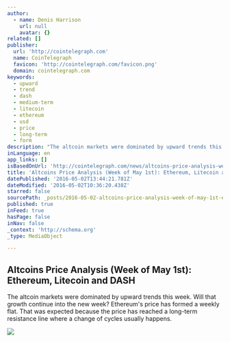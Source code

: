 ```yaml
---
author:
  - name: Denis Harrison
    url: null
    avatar: {}
related: []
publisher:
  url: 'http://cointelegraph.com'
  name: CoinTelegraph
  favicon: 'http://cointelegraph.com/favicon.png'
  domain: cointelegraph.com
keywords:
  - upward
  - trend
  - dash
  - medium-term
  - litecoin
  - ethereum
  - usd
  - price
  - long-term
  - form
description: "The altcoin markets were dominated by upward trends this week. Will that growth continue into the new week? Ethereum's price has formed a weekly flat. That was expected because the price has reached a long-term resistance line where a change of cycles usually happens."
inLanguage: en
app_links: []
isBasedOnUrl: 'http://cointelegraph.com/news/altcoins-price-analysis-week-of-may-1st-ethereum-litecoin-and-dash'
title: 'Altcoins Price Analysis (Week of May 1st): Ethereum, Litecoin and DASH'
datePublished: '2016-05-02T13:44:21.781Z'
dateModified: '2016-05-02T10:36:20.438Z'
starred: false
sourcePath: _posts/2016-05-02-altcoins-price-analysis-week-of-may-1st-ethereum-litecoi.md
published: true
inFeed: true
hasPage: false
inNav: false
_context: 'http://schema.org'
_type: MediaObject

---
```

<article style=""><h1>Altcoins Price Analysis (Week of May 1st): Ethereum, Litecoin and DASH</h1><p>The altcoin markets were dominated by upward trends this week. Will that growth continue into the new week? Ethereum's price has formed a weekly flat. That was expected because the price has reached a long-term resistance line where a change of cycles usually happens.</p><img src="http://cointelegraph.com/storage/uploads/view/6295fde580dfd4733b0a9adb095594eb.jpg" /></article>